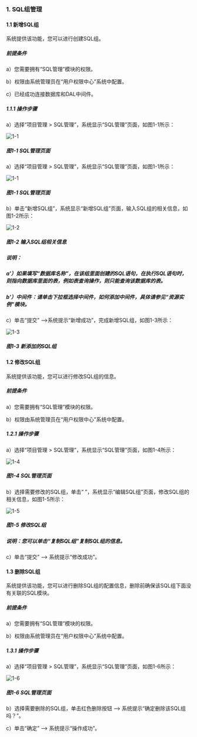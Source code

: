 ### 1. SQL组管理

#### 1.1 新增SQL组

系统提供该功能，您可以进行创建SQL组。

##### 前提条件

a）您需要拥有“SQL管理”模块的权限。

b）权限由系统管理员在“用户权限中心”系统中配置。

c）已经成功连接数据库和DAL中间件。

##### 1.1.1 操作步骤

a）选择“项目管理 > SQL管理”，系统显示“SQL管理”页面，如图1-1所示：

![1-1](https://www.feisuanyz.com/fsimage/zc-image/9-1_img.png)

##### 图1-1 SQL管理页面

a）选择“项目管理 > SQL管理”，系统显示“SQL管理”页面，如图1-1所示：

![1-1](https://www.feisuanyz.com/fsimage/zc-image/9-1_img.png)

##### 图1-1 SQL管理页面

b）单击“新增SQL组”，系统显示“新增SQL组”页面，输入SQL组的相关信息，如图1-2所示：

![1-2](https://www.feisuanyz.com/fsimage/zc-image/12-2_img.png)

##### 图1-2 输入SQL组相关信息

##### 说明：

##### a'）如果填写“数据库名称”，在该组里面创建的SQL语句，在执行SQL语句时，则指向数据库里面的表，例如表查询操作，则只能查询该数据库的表。

##### b'）中间件：请单击下拉框选择中间件，如何添加中间件，具体请参见“资源实例”模块。

c）单击“提交” -->系统提示“新增成功”，完成新增SQL组，如图1-3所示：

![1-3](https://www.feisuanyz.com/fsimage/zc-image/9-3_img.png)

##### 图1-3 新添加的SQL组

#### 1.2 修改SQL组

系统提供该功能，您可以进行修改SQL组的信息。

##### 前提条件

a）您需要拥有“SQL管理”模块的权限。

b）权限由系统管理员在“用户权限中心”系统中配置。

##### 1.2.1 操作步骤

a）选择“项目管理 > SQL管理”，系统显示“SQL管理”页面，如图1-4所示：

![1-4](https://www.feisuanyz.com/fsimage/zc-image/9-4_img.png)

##### 图1-4 SQL管理页面

b）选择需要修改的SQL组，单击“ ”，系统显示“编辑SQL组”页面，修改SQL组的相关信息，如图1-5所示：

![1-5](https://www.feisuanyz.com/fsimage/zc-image/9-5_img.png)

##### 图1-5 修改SQL组

##### 说明：您可以单击“复制SQL组”复制SQL组的信息。

c）单击“提交” --> 系统提示“修改成功”。

#### 1.3 删除SQL组

系统提供该功能，您可以进行删除SQL组的配置信息，删除前确保该SQL组下面没有关联的SQL模块。

##### 前提条件

a）您需要拥有“SQL管理”模块的权限。

b）权限由系统管理员在“用户权限中心”系统中配置。

##### 1.3.1 操作步骤

a）选择“项目管理 > SQL管理”，系统显示“SQL管理”页面，如图1-6所示：

![1-6](https://www.feisuanyz.com/fsimage/zc-image/9-6_img.png)

##### 图1-6 SQL管理页面

b）选择需要删除的SQL组，单击红色删除按钮 --> 系统提示“确定删除该SQL组吗？”。

c）单击“确定” --> 系统提示“操作成功”。
